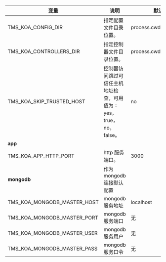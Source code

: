 | 变量                        | 说明                                                               | 默认值                    |
| --------------------------- | ------------------------------------------------------------------ | ------------------------- |
| TMS_KOA_CONFIG_DIR          | 指定配置文件目录位置。                                             | process.cwd()/config      |
| TMS_KOA_CONTROLLERS_DIR     | 指定控制器文件目录位置。                                           | process.cwd()/controllers |
| TMS_KOA_SKIP_TRUSTED_HOST   | 控制器访问跳过可信任主机地址检查，可用值为：yes，true，no，false。 | no                        |
| **app**                     |                                                                    |                           |
| TMS_KOA_APP_HTTP_PORT       | http 服务端口。                                                    | 3000                      |
| **mongodb**                 | 作为 mongodb 连接默认配置                                          |                           |
| TMS_KOA_MONGODB_MASTER_HOST | mongodb 服务地址                                                   | localhost                 |
| TMS_KOA_MONGODB_MASTER_PORT | mongodb 服务端口                                                   | 无                        |
| TMS_KOA_MONGODB_MASTER_USER | mongodb 服务用户                                                   | 无                        |
| TMS_KOA_MONGODB_MASTER_PASS | mongodb 服务口令                                                   | 无                        |
